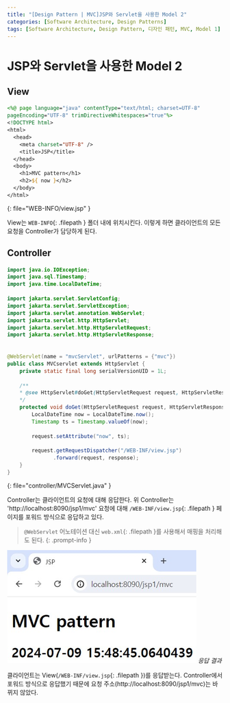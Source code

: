 ```yaml
---
title: "[Design Pattern | MVC]JSP와 Servlet을 사용한 Model 2"
categories: [Software Architecture, Design Patterns]
tags: [Software Architecture, Design Pattern, 디자인 패턴, MVC, Model 1]
---
```


# JSP와 Servlet을 사용한 Model 2

## View

```jsp
<%@ page language="java" contentType="text/html; charset=UTF-8"
pageEncoding="UTF-8" trimDirectiveWhitespaces="true"%>
<!DOCTYPE html>
<html>
  <head>
    <meta charset="UTF-8" />
    <title>JSP</title>
  </head>
  <body>
    <h1>MVC pattern</h1>
    <h2>${ now }</h2>
  </body>
</html>
```
{: file="WEB-INFO/view.jsp" }

View는 `WEB-INFO`{: .filepath } 폴더 내에 위치시킨다. 이렇게 하면 클라이언트의 모든 요청을 Controller가 담당하게 된다.

## Controller

```java
import java.io.IOException;
import java.sql.Timestamp;
import java.time.LocalDateTime;

import jakarta.servlet.ServletConfig;
import jakarta.servlet.ServletException;
import jakarta.servlet.annotation.WebServlet;
import jakarta.servlet.http.HttpServlet;
import jakarta.servlet.http.HttpServletRequest;
import jakarta.servlet.http.HttpServletResponse;


@WebServlet(name = "mvcServlet", urlPatterns = {"mvc"})
public class MVCservlet extends HttpServlet {
    private static final long serialVersionUID = 1L;

    /**
    * @see HttpServlet#doGet(HttpServletRequest request, HttpServletResponse response)
    */
    protected void doGet(HttpServletRequest request, HttpServletResponse response) throws ServletException, IOException {
        LocalDateTime now = LocalDateTime.now();
        Timestamp ts = Timestamp.valueOf(now);

        request.setAttribute("now", ts);

        request.getRequestDispatcher("/WEB-INF/view.jsp")
               .forward(request, response);
    }
}
```
{: file="controller/MVCServlet.java" }

Controller는 클라이언트의 요청에 대해 응답한다. 위 Controller는 'http://localhost:8090/jsp1/mvc' 요청에 대해 `/WEB-INF/view.jsp`{: .filepath } 페이지를 포워드 방식으로 응답하고 있다.

> `@WebServlet` 어노테이션 대신 `web.xml`{: .filepath }를 사용해서 매핑을 처리해도 된다.
{: .prompt-info }

![response-result](/assets/img/posts/software-architecture/design-patterns/mvc/model-2-with-jsp-and-servlet/response-result.jpg)
*응답 결과*

클라이언트는 View(`/WEB-INF/view.jsp`{: .filepath })를 응답받는다. Controller에서 포워드 방식으로 응답했기 때문에 요청 주소(http://localhost:8090/jsp1/mvc)는 바뀌지 않았다.